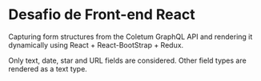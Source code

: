# Desafio de Front-end React 

Capturing form structures from the Coletum GraphQL API and rendering it dynamically using React + React-BootStrap + Redux.

Only text, date, star and URL fields are considered. Other field types are rendered as a text type.
